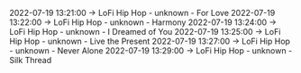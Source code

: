 2022-07-19 13:21:00 -> LoFi Hip Hop - unknown - For Love
2022-07-19 13:22:00 -> LoFi Hip Hop - unknown - Harmony
2022-07-19 13:24:00 -> LoFi Hip Hop - unknown - I Dreamed of You
2022-07-19 13:25:00 -> LoFi Hip Hop - unknown - Live the Present
2022-07-19 13:27:00 -> LoFi Hip Hop - unknown - Never Alone
2022-07-19 13:29:00 -> LoFi Hip Hop - unknown - Silk Thread
